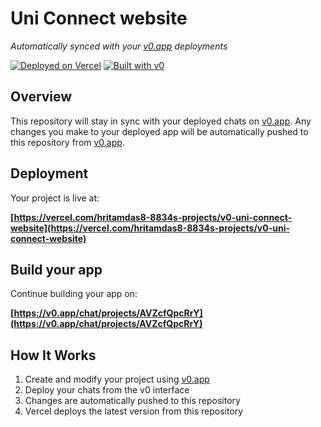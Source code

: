 # Uni Connect website

*Automatically synced with your [v0.app](https://v0.app) deployments*

[![Deployed on Vercel](https://img.shields.io/badge/Deployed%20on-Vercel-black?style=for-the-badge&logo=vercel)](https://vercel.com/hritamdas8-8834s-projects/v0-uni-connect-website)
[![Built with v0](https://img.shields.io/badge/Built%20with-v0.app-black?style=for-the-badge)](https://v0.app/chat/projects/AVZcfQpcRrY)

## Overview

This repository will stay in sync with your deployed chats on [v0.app](https://v0.app).
Any changes you make to your deployed app will be automatically pushed to this repository from [v0.app](https://v0.app).

## Deployment

Your project is live at:

**[https://vercel.com/hritamdas8-8834s-projects/v0-uni-connect-website](https://vercel.com/hritamdas8-8834s-projects/v0-uni-connect-website)**

## Build your app

Continue building your app on:

**[https://v0.app/chat/projects/AVZcfQpcRrY](https://v0.app/chat/projects/AVZcfQpcRrY)**

## How It Works

1. Create and modify your project using [v0.app](https://v0.app)
2. Deploy your chats from the v0 interface
3. Changes are automatically pushed to this repository
4. Vercel deploys the latest version from this repository
